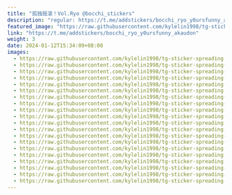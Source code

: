 ```yaml
---
title: "孤独摇滚！Vol.Ryo @bocchi_stickers"
description: "regular: https://t.me/addstickers/bocchi_ryo_y0ursfunny_akaudon"
featured_image: "https://raw.githubusercontent.com/kylelin1998/tg-sticker-spreading-worldwide-images/main/img/fb7232a3-b36c-4a1c-b144-42a95d62ff9c.jpg"
link: "https://t.me/addstickers/bocchi_ryo_y0ursfunny_akaudon"
weight: 3
date: 2024-01-12T15:34:09+08:00
images:
  - https://raw.githubusercontent.com/kylelin1998/tg-sticker-spreading-worldwide-images/main/img/fb7232a3-b36c-4a1c-b144-42a95d62ff9c.jpg
  - https://raw.githubusercontent.com/kylelin1998/tg-sticker-spreading-worldwide-images/main/img/0be97463-5a82-435b-99d8-ee3959a1ae76.jpg
  - https://raw.githubusercontent.com/kylelin1998/tg-sticker-spreading-worldwide-images/main/img/9fc8b7d0-f341-4172-b5f9-8823de7b0f72.jpg
  - https://raw.githubusercontent.com/kylelin1998/tg-sticker-spreading-worldwide-images/main/img/6c34c958-0876-48d9-8818-f35d2595432d.jpg
  - https://raw.githubusercontent.com/kylelin1998/tg-sticker-spreading-worldwide-images/main/img/18113b85-2405-49c0-ac42-0798dbf2ebd9.jpg
  - https://raw.githubusercontent.com/kylelin1998/tg-sticker-spreading-worldwide-images/main/img/eee4215f-9eb6-4775-a10a-cdf2f8f3b265.jpg
  - https://raw.githubusercontent.com/kylelin1998/tg-sticker-spreading-worldwide-images/main/img/61942365-08ef-47af-ac0f-35f458497c31.jpg
  - https://raw.githubusercontent.com/kylelin1998/tg-sticker-spreading-worldwide-images/main/img/392d3f71-8879-4859-bdfc-e739444c8302.jpg
  - https://raw.githubusercontent.com/kylelin1998/tg-sticker-spreading-worldwide-images/main/img/e34a2de7-1160-425c-b820-ecd2c64c1577.jpg
  - https://raw.githubusercontent.com/kylelin1998/tg-sticker-spreading-worldwide-images/main/img/d7282051-310b-4c79-a7f2-efc0ad1cab98.jpg
  - https://raw.githubusercontent.com/kylelin1998/tg-sticker-spreading-worldwide-images/main/img/6de66b36-cf44-42fc-bcca-b53b31c7ad12.jpg
  - https://raw.githubusercontent.com/kylelin1998/tg-sticker-spreading-worldwide-images/main/img/587c4da4-a8fd-4a0c-9f64-75423778c05a.jpg
  - https://raw.githubusercontent.com/kylelin1998/tg-sticker-spreading-worldwide-images/main/img/e3434d6d-13ff-4d06-9625-8839b7a8282a.jpg
  - https://raw.githubusercontent.com/kylelin1998/tg-sticker-spreading-worldwide-images/main/img/016a9e85-f21b-4fd1-960f-792a2b0ec62c.jpg
  - https://raw.githubusercontent.com/kylelin1998/tg-sticker-spreading-worldwide-images/main/img/61723295-b364-4576-92ac-db76c920e1d6.jpg
  - https://raw.githubusercontent.com/kylelin1998/tg-sticker-spreading-worldwide-images/main/img/3773f562-7a13-440a-aba4-26c6c0568dbe.jpg
  - https://raw.githubusercontent.com/kylelin1998/tg-sticker-spreading-worldwide-images/main/img/1dc4a7a6-4437-406b-a1be-2f407fec4408.jpg
  - https://raw.githubusercontent.com/kylelin1998/tg-sticker-spreading-worldwide-images/main/img/0cbe8787-e85d-4560-8dec-749275cdc399.jpg
  - https://raw.githubusercontent.com/kylelin1998/tg-sticker-spreading-worldwide-images/main/img/bca97bb9-a0b0-4135-a471-f618713a6c4e.jpg
  - https://raw.githubusercontent.com/kylelin1998/tg-sticker-spreading-worldwide-images/main/img/df736d66-b06f-47e5-be28-1fae5aa4d5ab.jpg
---
```

